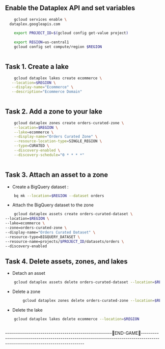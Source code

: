 
## Enable the Dataplex API and set variables

```bash
	gcloud services enable \
  dataplex.googleapis.com 
  
  	export PROJECT_ID=$(gcloud config get-value project)
  	
  	export REGION=us-central1
	gcloud config set compute/region $REGION
	
```

## Task 1. Create a lake

```bash
	gcloud dataplex lakes create ecommerce \
   --location=$REGION \
   --display-name="Ecommerce" \
   --description="Ecommerce Domain"
   	
```

## Task 2. Add a zone to your lake

```bash
	gcloud dataplex zones create orders-curated-zone \
    --location=$REGION \
    --lake=ecommerce \
    --display-name="Orders Curated Zone" \
    --resource-location-type=SINGLE_REGION \
    --type=CURATED \
    --discovery-enabled \
    --discovery-schedule="0 * * * *"
    
```

## Task 3. Attach an asset to a zone

- Create a BigQuery dataset :

```bash
	bq mk --location=$REGION --dataset orders 
```

- Attach the BigQuery dataset to the zone

```bash
	gcloud dataplex assets create orders-curated-dataset \
--location=$REGION \
--lake=ecommerce \
--zone=orders-curated-zone \
--display-name="Orders Curated Dataset" \
--resource-type=BIGQUERY_DATASET \
--resource-name=projects/$PROJECT_ID/datasets/orders \
--discovery-enabled 

```

## Task 4. Delete assets, zones, and lakes

- Detach an asset

```bash
	gcloud dataplex assets delete orders-curated-dataset --location=$REGION --zone=orders-curated-zone --lake=ecommerce 
```

- Delete a zone

```bash
		gcloud dataplex zones delete orders-curated-zone --location=$REGION --lake=ecommerce
```

- Delete the lake

```bash
	gcloud dataplex lakes delete ecommerce --location=$REGION
	
```

------------------------------------------------------🎉END-GAME🎉-------------------------------------------------------------------------------------------------------------------------------
